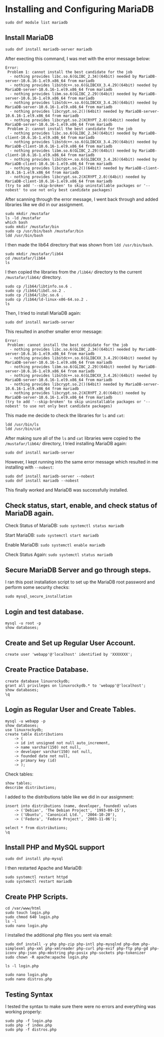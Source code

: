 # Installing and Configuring MariaDB

```
sudo dnf module list mariadb
```

## Install MariaDB

```
sudo dnf install mariadb-server mariadb
```

After execting this command, I was met with the error message below:
```
Error: 
 Problem 1: cannot install the best candidate for the job
  - nothing provides libc.so.6(GLIBC_2.34)(64bit) needed by MariaDB-server-10.6.16-1.el9.x86_64 from mariadb
  - nothing provides libstdc++.so.6(GLIBCXX_3.4.29)(64bit) needed by MariaDB-server-10.6.16-1.el9.x86_64 from mariadb
  - nothing provides libm.so.6(GLIBC_2.29)(64bit) needed by MariaDB-server-10.6.16-1.el9.x86_64 from mariadb
  - nothing provides libstdc++.so.6(GLIBCXX_3.4.26)(64bit) needed by MariaDB-server-10.6.16-1.el9.x86_64 from mariadb
  - nothing provides libcrypt.so.2()(64bit) needed by MariaDB-server-10.6.16-1.el9.x86_64 from mariadb
  - nothing provides libcrypt.so.2(XCRYPT_2.0)(64bit) needed by MariaDB-server-10.6.16-1.el9.x86_64 from mariadb
 Problem 2: cannot install the best candidate for the job
  - nothing provides libc.so.6(GLIBC_2.34)(64bit) needed by MariaDB-client-10.6.16-1.el9.x86_64 from mariadb
  - nothing provides libstdc++.so.6(GLIBCXX_3.4.29)(64bit) needed by MariaDB-client-10.6.16-1.el9.x86_64 from mariadb
  - nothing provides libm.so.6(GLIBC_2.29)(64bit) needed by MariaDB-client-10.6.16-1.el9.x86_64 from mariadb
  - nothing provides libstdc++.so.6(GLIBCXX_3.4.26)(64bit) needed by MariaDB-client-10.6.16-1.el9.x86_64 from mariadb
  - nothing provides libcrypt.so.2()(64bit) needed by MariaDB-client-10.6.16-1.el9.x86_64 from mariadb
  - nothing provides libcrypt.so.2(XCRYPT_2.0)(64bit) needed by MariaDB-client-10.6.16-1.el9.x86_64 from mariadb
(try to add '--skip-broken' to skip uninstallable packages or '--nobest' to use not only best candidate packages)
```

After scanning through the error message, I went back through and added libraries like we did in our assignment.

```
sudo mkdir /mustafar
ls -ld /mustafar
which bash
sudo mkdir /mustafar/bin
sudo cp /usr/bin/bash /mustafar/bin
ldd /usr/bin/bash
```

I then made the lib64 directory that was shown from `ldd /usr/bin/bash`.

```
sudo mkdir /mustafar/lib64
cd /mustafar/lib64
ls
```
I then copied the libraries from the `/lib64/` directory to the current `/mustafar/lib64/` directory.

```
sudo cp /lib64/libtinfo.so.6 .
sudo cp /lib64/libdl.so.2 .
sudo cp /lib64/libc.so.6 .
sudo cp /lib64/ld-linux-x86-64.so.2 .
ls
```

Then, I tried to install MariaDB again:
```
sudo dnf install mariadb-server
```

This resulted in another smaller error message:
```
Error: 
 Problem: cannot install the best candidate for the job
  - nothing provides libc.so.6(GLIBC_2.34)(64bit) needed by MariaDB-server-10.6.16-1.el9.x86_64 from mariadb
  - nothing provides libstdc++.so.6(GLIBCXX_3.4.29)(64bit) needed by MariaDB-server-10.6.16-1.el9.x86_64 from mariadb
  - nothing provides libm.so.6(GLIBC_2.29)(64bit) needed by MariaDB-server-10.6.16-1.el9.x86_64 from mariadb
  - nothing provides libstdc++.so.6(GLIBCXX_3.4.26)(64bit) needed by MariaDB-server-10.6.16-1.el9.x86_64 from mariadb
  - nothing provides libcrypt.so.2()(64bit) needed by MariaDB-server-10.6.16-1.el9.x86_64 from mariadb
  - nothing provides libcrypt.so.2(XCRYPT_2.0)(64bit) needed by MariaDB-server-10.6.16-1.el9.x86_64 from mariadb
(try to add '--skip-broken' to skip uninstallable packages or '--nobest' to use not only best candidate packages)
```

This made me decide to check the libraries for `ls` and `cat`:
```
ldd /usr/bin/ls
ldd /usr/bin/cat
```

After making sure all of the `ls` and `cat` libraries were copied to the `/mustafar/lib64/` directory, I tried installing MariaDB again:
```
sudo dnf install mariadb-server
```

However, I kept running into the same error message which resulted in me installing with `--nobest`:
```
sudo dnf install mariadb-server --nobest
sudo dnf install mariadb --nobest
```
This finally worked and MariaDB was successfully installed.

## Check status, start, enable, and check status of MariaDB again.

Check Status of MariaDB:
`
sudo systemctl status mariadb
`

Start MariaDB:
`
sudo systemctl start mariadb
`

Enable MariaDB:
`
sudo systemctl enable mariadb
`

Check Status Again:
`
sudo systemctl status mariadb
`

## Secure MariaDB Server and go through steps.

I ran this post installation script to set up the MariaDB root password and perform some security checks:
```
sudo mysql_secure_installation
```

## Login and test database.
```
mysql -u root -p
show databases;
```

## Create and Set up Regular User Account.
```
create user 'webapp'@'localhost' identified by 'XXXXXXX';
```

## Create Practice Database.
```
create database linuxrockydb;
grant all privileges on linuxrockydb.* to 'webapp'@'localhost';
show databases;
\q
```

## Login as Regular User and Create Tables.
```
mysql -u webapp -p
show databases;
use linuxrockydb;
create table distributions
    -> (
    -> id int unsigned not null auto_increment,
    -> name varchar(150) not null,
    -> developer varchar(150) not null,
    -> founded date not null,
    -> primary key (id)
    -> );
```

Check tables:
```
show tables;
describe distributions;
```
I added to the distributions table like we did in our assignment:
```
insert into distributions (name, developer, founded) values
    -> ('Debian', 'The Debian Project', '1993-09-15'),
    -> ('Ubuntu', 'Canonical Ltd.', '2004-10-20'),
    -> ('Fedora', 'Fedora Project', '2003-11-06');

select * from distributions;
\q
```

## Install PHP and MySQL support
```
sudo dnf install php-mysql
```

I then restarted Apache and MariaDB:
```
sudo systemctl restart httpd
sudo systemctl restart mariadb
```

## Create PHP Scripts.
```
cd /var/www/html
sudo touch login.php
sudo chmod 640 login.php
ls -l
sudo nano login.php
```
I installed the additional php files you sent via email:
```
sudo dnf install -y php php-zip php-intl php-mysqlnd php-dom php-simplexml php-xml php-xmlreader php-curl php-exif php-ftp php-gd php-iconv php-json php-mbstring php-posix php-sockets php-tokenizer
sudo chown -R apache:apache login.php

ls -l login.php

sudo nano login.php
sudo nano distros.php
```

## Testing Syntax

I tested the syntax to make sure there were no errors and everything was working properly:
```
sudo php -f login.php
sudo php -f index.php
sudo php -f distros.php
```
